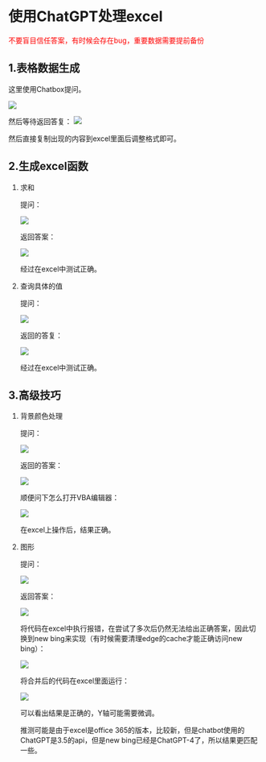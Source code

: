 # 使用ChatGPT处理excel

<font color=red>不要盲目信任答案，有时候会存在bug，重要数据需要提前备份</font>

## 1.表格数据生成

这里使用Chatbox提问。

![](https://images-pigo.oss-cn-beijing.aliyuncs.com/20230518222007.png)

然后等待返回答复：
![](https://images-pigo.oss-cn-beijing.aliyuncs.com/20230518222105.png)

然后直接复制出现的内容到excel里面后调整格式即可。

## 2.生成excel函数

1. 求和

   提问：

   ![](https://images-pigo.oss-cn-beijing.aliyuncs.com/20230518222645.png)

   返回答案：

   ![](https://images-pigo.oss-cn-beijing.aliyuncs.com/20230518222709.png)

   经过在excel中测试正确。

2. 查询具体的值

   提问：

   ![](https://images-pigo.oss-cn-beijing.aliyuncs.com/20230518223138.png)

   返回的答复：

   ![](https://images-pigo.oss-cn-beijing.aliyuncs.com/20230518223222.png)

   经过在excel中测试正确。

## 3.高级技巧

1. 背景颜色处理

   提问：

   ![](https://images-pigo.oss-cn-beijing.aliyuncs.com/20230518224253.png)

   返回的答案：

   ![](https://images-pigo.oss-cn-beijing.aliyuncs.com/20230518224324.png)

   顺便问下怎么打开VBA编辑器：

   ![](https://images-pigo.oss-cn-beijing.aliyuncs.com/20230518224357.png)

   在excel上操作后，结果正确。

2. 图形

   提问：

   ![](https://images-pigo.oss-cn-beijing.aliyuncs.com/20230518225026.png)

   返回答案：

   ![](https://images-pigo.oss-cn-beijing.aliyuncs.com/20230518225053.png)

   将代码在excel中执行报错，在尝试了多次后仍然无法给出正确答案，因此切换到new bing来实现（有时候需要清理edge的cache才能正确访问new bing）：

   ![](https://images-pigo.oss-cn-beijing.aliyuncs.com/20230519000609.png)

   将合并后的代码在excel里面运行：

   ![](https://images-pigo.oss-cn-beijing.aliyuncs.com/20230519000537.png)

   可以看出结果是正确的，Y轴可能需要微调。

   推测可能是由于excel是office 365的版本，比较新，但是chatbot使用的ChatGPT是3.5的api，但是new bing已经是ChatGPT-4了，所以结果更匹配一些。
